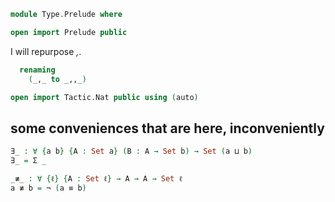 
```agda
module Type.Prelude where
```

```agda
open import Prelude public
```

I will repurpose _,_.

```agda
  renaming
    (_,_ to _,,_)
```

```agda
open import Tactic.Nat public using (auto)
```

## some conveniences that are here, inconveniently

```agda
∃_ : ∀ {a b} {A : Set a} (B : A → Set b) → Set (a ⊔ b)
∃_ = Σ _
```

```agda
_≢_ : ∀ {ℓ} {A : Set ℓ} → A → A → Set ℓ
a ≢ b = ¬ (a ≡ b)
```
